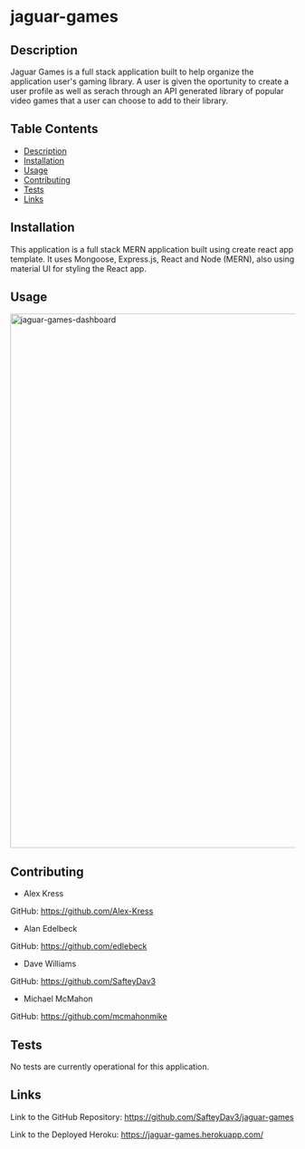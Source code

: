 # jaguar-games

## Description
Jaguar Games is a full stack application built to help organize the application user's gaming library. A user is given the oportunity to create a user profile as well as serach through an API generated library of popular video games that a user can choose to add to their library.


## Table Contents
- [Description](#description)
- [Installation](#installation)
- [Usage](#usage)
- [Contributing](#contributing)
- [Tests](#tests)
- [Links](#links)

## Installation
This application is a full stack MERN application built using create react app template. It uses Mongoose, Express.js, React and Node (MERN), also using material UI for styling the React app.


## Usage
<img width="944" alt="jaguar-games-dashboard" src="https://user-images.githubusercontent.com/98231043/182976840-9e263890-42bd-48dd-a8c0-d396106ead7d.png">


## Contributing

* Alex Kress   

GitHub: https://github.com/Alex-Kress
* Alan Edelbeck 
 
 GitHub: https://github.com/edlebeck
* Dave Williams  
 
 GitHub: https://github.com/SafteyDav3
* Michael McMahon 
 
 GitHub:  https://github.com/mcmahonmike

## Tests
No tests are currently operational for this application.

## Links

Link to the GitHub Repository: 
https://github.com/SafteyDav3/jaguar-games



Link to the Deployed Heroku:
https://jaguar-games.herokuapp.com/
